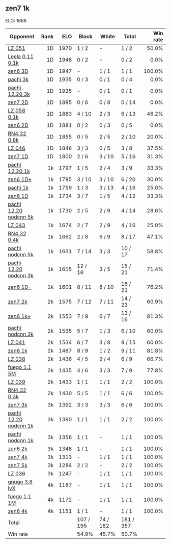 ## zen7 1k ##

ELO: 1668

Opponent | Rank | ELO | Black | White | Total | Win rate
---------|-----:|----:|-------|-------|-------|-------:
[LZ 051](LZ%20051.md) | 1D | 1970 | 1 / 2 | - | 1 / 2 | 50.0%
[Leela 0.11 0.1k](Leela%200.11%200.1k.md) | 1D | 1948 | 0 / 2 | - | 0 / 2 | 0.0%
[zen6 3D](zen6%203D.md) | 1D | 1947 | - | 1 / 1 | 1 / 1 | 100.0%
[pachi 3k](pachi%203k.md) | 1D | 1935 | 0 / 3 | 0 / 1 | 0 / 4 | 0.0%
[pachi 12.20 3k](pachi%2012.20%203k.md) | 1D | 1925 | - | 0 / 1 | 0 / 1 | 0.0%
[zen7 2D](zen7%202D.md) | 1D | 1885 | 0 / 6 | 0 / 8 | 0 / 14 | 0.0%
[LZ 058 0.1k](LZ%20058%200.1k.md) | 1D | 1883 | 4 / 10 | 2 / 3 | 6 / 13 | 46.2%
[zen6 2D](zen6%202D.md) | 1D | 1881 | 0 / 2 | 0 / 3 | 0 / 5 | 0.0%
[RN4.32 0.8k](RN4.32%200.8k.md) | 1D | 1855 | 0 / 5 | 2 / 5 | 2 / 10 | 20.0%
[LZ 046](LZ%20046.md) | 1D | 1846 | 3 / 3 | 0 / 5 | 3 / 8 | 37.5%
[zen7 1D](zen7%201D.md) | 1D | 1800 | 2 / 6 | 3 / 10 | 5 / 16 | 31.3%
[pachi 12.20 1k](pachi%2012.20%201k.md) | 1k | 1797 | 1 / 5 | 2 / 4 | 3 / 9 | 33.3%
[zen6 1D+](zen6%201D+.md) | 1k | 1785 | 3 / 10 | 3 / 10 | 6 / 20 | 30.0%
[pachi 1k](pachi%201k.md) | 1k | 1759 | 1 / 3 | 3 / 13 | 4 / 16 | 25.0%
[zen6 1D](zen6%201D.md) | 1k | 1734 | 3 / 7 | 1 / 5 | 4 / 12 | 33.3%
[pachi 12.20 nodcnn 5k](pachi%2012.20%20nodcnn%205k.md) | 1k | 1730 | 2 / 5 | 2 / 9 | 4 / 14 | 28.6%
[LZ 043](LZ%20043.md) | 1k | 1674 | 2 / 7 | 2 / 9 | 4 / 16 | 25.0%
[RN4.32 0.4k](RN4.32%200.4k.md) | 1k | 1662 | 2 / 8 | 6 / 9 | 8 / 17 | 47.1%
[pachi nodcnn 5k](pachi%20nodcnn%205k.md) | 1k | 1631 | 7 / 14 | 3 / 3 | 10 / 17 | 58.8%
[pachi 12.20 nodcnn 3k](pachi%2012.20%20nodcnn%203k.md) | 1k | 1615 | 12 / 16 | 3 / 5 | 15 / 21 | 71.4%
[zen6 1D-](zen6%201D-.md) | 1k | 1601 | 8 / 11 | 8 / 10 | 16 / 21 | 76.2%
[zen7 2k](zen7%202k.md) | 2k | 1575 | 7 / 12 | 7 / 11 | 14 / 23 | 60.9%
[zen6 1k+](zen6%201k+.md) | 2k | 1553 | 7 / 9 | 6 / 7 | 13 / 16 | 81.3%
[pachi nodcnn 3k](pachi%20nodcnn%203k.md) | 2k | 1535 | 5 / 7 | 1 / 3 | 6 / 10 | 60.0%
[LZ 041](LZ%20041.md) | 2k | 1534 | 6 / 7 | 3 / 8 | 9 / 15 | 60.0%
[zen6 1k](zen6%201k.md) | 2k | 1487 | 8 / 9 | 1 / 2 | 9 / 11 | 81.8%
[LZ 038](LZ%20038.md) | 2k | 1436 | 4 / 5 | 2 / 4 | 6 / 9 | 66.7%
[fuego 1.1 5M](fuego%201.1%205M.md) | 2k | 1435 | 4 / 6 | 3 / 3 | 7 / 9 | 77.8%
[LZ 039](LZ%20039.md) | 2k | 1433 | 1 / 1 | 1 / 1 | 2 / 2 | 100.0%
[RN4.32 0.3k](RN4.32%200.3k.md) | 2k | 1430 | 5 / 5 | 1 / 1 | 6 / 6 | 100.0%
[zen7 3k](zen7%203k.md) | 3k | 1392 | 3 / 3 | 3 / 3 | 6 / 6 | 100.0%
[pachi 12.20 nodcnn 1k](pachi%2012.20%20nodcnn%201k.md) | 3k | 1390 | 1 / 1 | 1 / 1 | 2 / 2 | 100.0%
[pachi nodcnn 1k](pachi%20nodcnn%201k.md) | 3k | 1356 | 1 / 1 | - | 1 / 1 | 100.0%
[zen6 2k](zen6%202k.md) | 3k | 1348 | 1 / 1 | - | 1 / 1 | 100.0%
[zen7 4k](zen7%204k.md) | 3k | 1313 | - | 1 / 1 | 1 / 1 | 100.0%
[zen7 5k](zen7%205k.md) | 3k | 1284 | 2 / 2 | - | 2 / 2 | 100.0%
[LZ 036](LZ%20036.md) | 3k | 1247 | - | 1 / 1 | 1 / 1 | 100.0%
[gnugo 3.8 lvX](gnugo%203.8%20lvX.md) | 4k | 1187 | - | 1 / 1 | 1 / 1 | 100.0%
[fuego 1.1 1M](fuego%201.1%201M.md) | 4k | 1172 | - | 1 / 1 | 1 / 1 | 100.0%
[zen6 4k](zen6%204k.md) | 4k | 1151 | 1 / 1 | - | 1 / 1 | 100.0%
Total | | | 107 / 195 | 74 / 162 | 181 / 357 | 
Win rate| | | 54.9% | 45.7% | 50.7% | 
